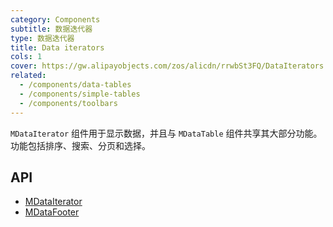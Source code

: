 ```yaml
---
category: Components
subtitle: 数据迭代器
type: 数据迭代器
title: Data iterators
cols: 1
cover: https://gw.alipayobjects.com/zos/alicdn/rrwbSt3FQ/DataIterators.svg
related:
  - /components/data-tables
  - /components/simple-tables
  - /components/toolbars
---
```


`MDataIterator` 组件用于显示数据，并且与 `MDataTable` 组件共享其大部分功能。 功能包括排序、搜索、分页和选择。

## API

- [MDataIterator](/api/MDataIterator)
- [MDataFooter](/api/MDataFooter)
